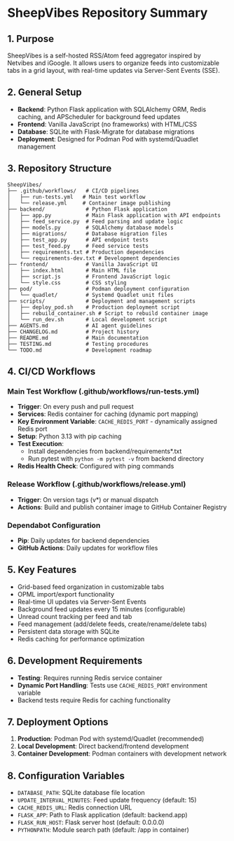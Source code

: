 # SheepVibes Repository Summary

## 1. Purpose
SheepVibes is a self-hosted RSS/Atom feed aggregator inspired by Netvibes and iGoogle. It allows users to organize feeds into customizable tabs in a grid layout, with real-time updates via Server-Sent Events (SSE).

## 2. General Setup
- **Backend**: Python Flask application with SQLAlchemy ORM, Redis caching, and APScheduler for background feed updates
- **Frontend**: Vanilla JavaScript (no frameworks) with HTML/CSS
- **Database**: SQLite with Flask-Migrate for database migrations
- **Deployment**: Designed for Podman Pod with systemd/Quadlet management

## 3. Repository Structure
```
SheepVibes/
├── .github/workflows/   # CI/CD pipelines
│   ├── run-tests.yml   # Main test workflow
│   └── release.yml     # Container image publishing
├── backend/             # Python Flask application
│   ├── app.py           # Main Flask application with API endpoints
│   ├── feed_service.py  # Feed parsing and update logic
│   ├── models.py        # SQLAlchemy database models
│   ├── migrations/      # Database migration files
│   ├── test_app.py      # API endpoint tests
│   ├── test_feed.py     # Feed service tests
│   ├── requirements.txt # Production dependencies
│   └── requirements-dev.txt # Development dependencies
├── frontend/            # Vanilla JavaScript UI
│   ├── index.html       # Main HTML file
│   ├── script.js        # Frontend JavaScript logic
│   └── style.css        # CSS styling
├── pod/                 # Podman deployment configuration
│   └── quadlet/         # Systemd Quadlet unit files
├── scripts/             # Deployment and management scripts
│   ├── deploy_pod.sh    # Production deployment script
│   ├── rebuild_container.sh # Script to rebuild container image
│   └── run_dev.sh       # Local development script
├── AGENTS.md            # AI agent guidelines
├── CHANGELOG.md         # Project history
├── README.md            # Main documentation
├── TESTING.md           # Testing procedures
└── TODO.md              # Development roadmap
```

## 4. CI/CD Workflows

### Main Test Workflow (.github/workflows/run-tests.yml)
- **Trigger**: On every push and pull request
- **Services**: Redis container for caching (dynamic port mapping)
- **Key Environment Variable**: `CACHE_REDIS_PORT` - dynamically assigned Redis port
- **Setup**: Python 3.13 with pip caching
- **Test Execution**: 
  - Install dependencies from backend/requirements*.txt
  - Run pytest with `python -m pytest -v` from backend directory
- **Redis Health Check**: Configured with ping commands

### Release Workflow (.github/workflows/release.yml)
- **Trigger**: On version tags (v*) or manual dispatch
- **Actions**: Build and publish container image to GitHub Container Registry

### Dependabot Configuration
- **Pip**: Daily updates for backend dependencies
- **GitHub Actions**: Daily updates for workflow files

## 5. Key Features
- Grid-based feed organization in customizable tabs
- OPML import/export functionality
- Real-time UI updates via Server-Sent Events
- Background feed updates every 15 minutes (configurable)
- Unread count tracking per feed and tab
- Feed management (add/delete feeds, create/rename/delete tabs)
- Persistent data storage with SQLite
- Redis caching for performance optimization

## 6. Development Requirements
- **Testing**: Requires running Redis service container
- **Dynamic Port Handling**: Tests use `CACHE_REDIS_PORT` environment variable
- Backend tests require Redis for caching functionality

## 7. Deployment Options
1. **Production**: Podman Pod with systemd/Quadlet (recommended)
2. **Local Development**: Direct backend/frontend development
3. **Container Development**: Podman containers with development network

## 8. Configuration Variables
- `DATABASE_PATH`: SQLite database file location
- `UPDATE_INTERVAL_MINUTES`: Feed update frequency (default: 15)
- `CACHE_REDIS_URL`: Redis connection URL
- `FLASK_APP`: Path to Flask application (default: backend.app)
- `FLASK_RUN_HOST`: Flask server host (default: 0.0.0.0)
- `PYTHONPATH`: Module search path (default: /app in container)
